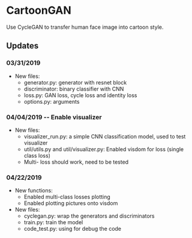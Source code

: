 # CartoonGAN

Use CycleGAN to transfer human face image into cartoon style. 


## Updates
### 03/31/2019
- New files:
	- generator.py: generator with resnet block
	- discriminator: binary classifier with CNN
	- loss.py: GAN loss, cycle loss and identity loss
	- options.py: arguments
### 04/04/2019 -- Enable visualizer
- New files:
	- visualizer_run.py: a simple CNN classification model, used to test visualizer
	- util/utils.py and util/visualizer.py: Enabled visdom for loss (single class loss)
	- Multi- loss should work, need to be tested
### 04/22/2019 
- New functions:
	- Enabled multi-class losses plotting
	- Enabled plotting pictures onto visdom
- New files:
	- cyclegan.py: wrap the generators and discriminators
	- train.py: train the model
	- code_test.py: using for debug the code
